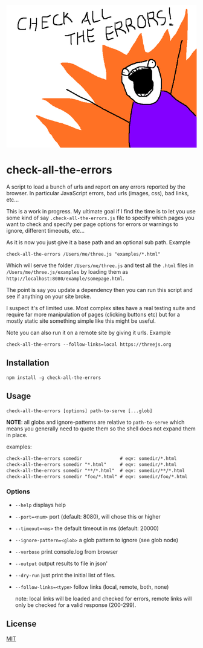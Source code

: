 ![](https://github.com/greggman/check-all-the-errors/raw/master/check-all-the-errors.png)

# check-all-the-errors

A script to load a bunch of urls and report on any errors reported by the
browser. In particular JavaScript errors, bad urls (images, css), bad links,
etc...

This is a work in progress. My ultimate goal if I find the time
is to let you use some kind of say `.check-all-the-errors.js` file
to specify which pages you want to check and specify per page options
for errors or warnings to ignore, different timeouts, etc...

As it is now you just give it a base path and an optional sub path. Example

```
check-all-the-errors /Users/me/three.js "examples/*.html"
```

Which will serve the folder `/Users/me/three.js` and test all the
`.html` files in `/Users/me/three.js/examples` by loading them as
`http://localhost:8080/example/somepage.html`.

The point is say you update a dependency then you can run this script
and see if anything on your site broke.

I suspect it's of limited use. Most complex sites have a real testing
suite and require far more manipulation of pages (clicking buttons etc)
but for a mostly static site something simple like this might be useful.

Note you can also run it on a remote site by giving it urls. Example

```
check-all-the-errors --follow-links=local https://threejs.org
```

## Installation

```
npm install -g check-all-the-errors
```

## Usage

```
check-all-the-errors [options] path-to-serve [...glob]
```

**NOTE**: all globs and ignore-patterns are relative to `path-to-serve`
which means you generally need to quote them so the shell does not
expand them in place.

examples:

```
check-all-the-errors somedir              # eqv: somedir/*.html
check-all-the-errors somedir "*.html"     # eqv: somedir/*.html
check-all-the-errors somedir "**/*.html"  # eqv: somedir/**/*.html
check-all-the-errors somedir "foo/*.html" # eqv: somedir/foo/*.html
```

### Options

* `--help` displays help
* `--port=<num>` port (default: 8080), will chose this or higher
* `--timeout=<ms>` the default timeout in ms (default: 20000)
* `--ignore-pattern=<glob>` a glob pattern to ignore (see glob node)
* `--verbose` print console.log from browser
* `--output` output results to file in json'
* `--dry-run` just print the initial list of files.
* `--follow-links=<type>` follow links (local, remote, both, none)

  note: local links will be loaded and checked for errors,
  remote links will only be checked for a valid response (200-299).

## License

[MIT](LICENSE.md)
